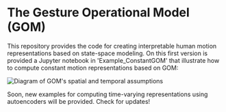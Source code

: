 # The Gesture Operational Model (GOM)
This repository provides the code for creating interpretable human motion representations based on state-space modeling.
On this first version is provided a Jupyter notebook in 'Example_ConstantGOM' that illustrate how to compute constant motion representations based on GOM:

![Diagram of GOM's spatial and temporal assumptions](https://user-images.githubusercontent.com/62239010/229471037-da45c7ff-719f-4cec-bafa-d03164782968.PNG)

Soon, new examples for computing time-varying representations using autoencoders will be provided. Check for updates!

